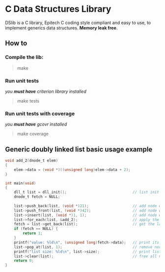 # C Data Structures Library
DSlib is a C library, Epitech C coding style compliant and easy to use, to implement generics data structures.
**Memory leak free**. 

## How to
### Compile the lib:
> make
### Run unit tests
*you **must have** criterion library installed*
> make tests
### Run unit tests with coverage
*you **must have** gcovr installed*
> make coverage

## Generic doubly linked list basic usage example
```c
void add_2(dnode_t elem)
{
    elem->data = (void *)((unsigned long)elem->data + 2);
}

int main(void)
{
    dll_t list = dll_init();                              // list init
    dnode_t fetch = NULL;
    
    list->push_back(list, (void *)21);                    // add node with value 21 at the end
    list->push_front(list, (void *)42);                   // add node with value 42 at the begining
    list->insert(list, (void *)1, 1);                     // add node with value 1 at index 1
    list->for_each(list, &add_2);                         // apply the function add_2 to all nodes
    fetch = list->get_back(list);                         // get the last node
    if (fetch == NULL) {
        return 1;
    }
    printf("value: %ld\n", (unsigned long)fetch->data);   // print its value ("last node value: 21")
    list->pop_at(list, 1);                                // remove node at index 1
    printf("list size: %ld\n", list->size);               // print list size ("list size: 2")
    list->clear(list);                                    // free all nodes and list
    return 0;
}
```
